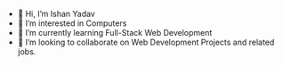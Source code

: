 - 👋 Hi, I’m Ishan Yadav
- 👀 I’m interested in Computers
- 🌱 I’m currently learning Full-Stack Web Development
- 💞️ I’m looking to collaborate on Web Development Projects and related jobs.

<!---
ishan-bio/ishan-bio is a ✨ special ✨ repository because its `README.md` (this file) appears on your GitHub profile.
You can click the Preview link to take a look at your changes.
--->
